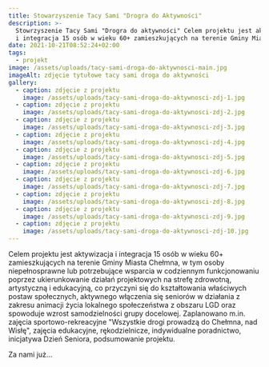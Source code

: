 ```yaml
---
title: Stowarzyszenie Tacy Sami "Drogra do Aktywności"
description: >-
  Stowrzyszenie Tacy Sami "Drogra do aktywności" Celem projektu jest aktywizacja
  i integracja 15 osób w wieku 60+ zamieszkujących na terenie Gminy Miasta [...]
date: 2021-10-21T08:52:24+02:00
tags:
  - projekt
image: /assets/uploads/tacy-sami-droga-do-aktywnosci-main.jpg
imageAlt: zdjęcie tytułowe tacy sami droga do aktywności
gallery:
  - caption: zdjęcie z projektu
    image: /assets/uploads/tacy-sami-droga-do-aktywnosci-zdj-1.jpg
  - caption: zdjęcie z projektu
    image: /assets/uploads/tacy-sami-droga-do-aktywnosci-zdj-2.jpg
  - caption: zdjęcie z projektu
    image: /assets/uploads/tacy-sami-droga-do-aktywnosci-zdj-3.jpg
  - caption: zdjęcie z projektu
    image: /assets/uploads/tacy-sami-droga-do-aktywnosci-zdj-4.jpg
  - caption: zdjęcie z projektu
    image: /assets/uploads/tacy-sami-droga-do-aktywnosci-zdj-5.jpg
  - caption: zdjęcie z projektu
    image: /assets/uploads/tacy-sami-droga-do-aktywnosci-zdj-6.jpg
  - caption: zdjęcie z projektu
    image: /assets/uploads/tacy-sami-droga-do-aktywnosci-zdj-7.jpg
  - caption: zdjęcie z projektu
    image: /assets/uploads/tacy-sami-droga-do-aktywnosci-zdj-8.jpg
  - caption: zdjęcie z projektu
    image: /assets/uploads/tacy-sami-droga-do-aktywnosci-zdj-9.jpg
  - caption: zdjęcie z projektu
    image: /assets/uploads/tacy-sami-droga-do-aktywnosci-zdj-10.jpg
---
```

Celem projektu jest aktywizacja i integracja 15 osób w wieku 60+ zamieszkujących na terenie Gminy Miasta Chełmna, w tym osoby niepełnosprawne lub potrzebujące wsparcia w codziennym funkcjonowaniu poprzez ukierunkowanie działań projektowych na strefę zdrowotną, artystyczną i edukacyjną, co przyczyni się do kształtowania właściwych postaw społecznych, aktywnego włączenia się seniorów w działania z zakresu animacji życia lokalnego społeczeństwa z obszaru LGD oraz spowoduje wzrost samodzielności grupy docelowej. Zaplanowano m.in. zajęcia sportowo-rekreacyjne "Wszystkie drogi prowadzą do Chełmna, nad Wisłę", zajęcia edukacyjne, rękodzielnicze, indywidualne poradnictwo, inicjatywa Dzień Seniora, podsumowanie projektu.

Za nami już...
